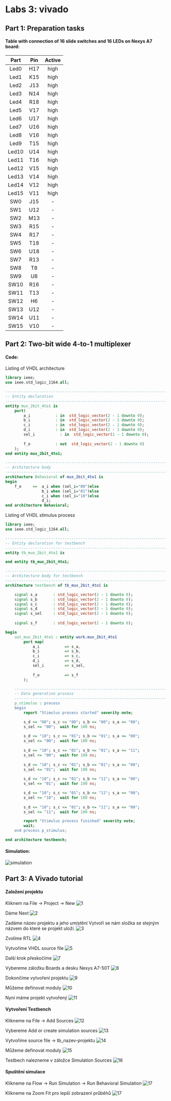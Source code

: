 # Labs 3: vivado
## Part 1: Preparation tasks
#### Table with connection of 16 slide switches and 16 LEDs on Nexys A7 board:
| **Part** | **Pin** |**Active** |
| :-: | :-: | :-: |
| Led0 | H17 | high |
| Led1 | K15 | high |
| Led2 | J13 | high |
| Led3 | N14 | high |
| Led4 | R18 | high |
| Led5 | V17 | high |
| Led6 | U17 | high |
| Led7 | U16 | high |
| Led8 | V16 | high |
| Led9 | T15 | high |
| Led10 | U14 | high |
| Led11 | T16 | high |
| Led12 | V15 | high |
| Led13 | V14 | high |
| Led14 | V12 | high |
| Led15 | V11 | high |
| SW0 | J15 | - |
| SW1 | U12 | - |
| SW2 | M13 | - |
| SW3 | R15 | - |
| SW4 | R17 | - |
| SW5 | T18 | - |
| SW6 | U18 | - |
| SW7 | R13 | - |
| SW8 | T8 | - |
| SW9 | U8 | - |
| SW10 | R16 | - |
| SW11 | T13 | - |
| SW12 | H6 | - |
| SW13 | U12 | - |
| SW14 | U11 | - |
| SW15 | V10 | - |

     
## Part 2: Two-bit wide 4-to-1 multiplexer

####  Code:

Listing of VHDL architecture
```vhdl
library ieee;
use ieee.std_logic_1164.all;

------------------------------------------------------------------------
-- Entity declaration
------------------------------------------------------------------------
entity mux_2bit_4to1 is
    port(
        a_i           : in  std_logic_vector(2 - 1 downto 0);
        b_i           : in  std_logic_vector(2 - 1 downto 0);
        c_i           : in  std_logic_vector(2 - 1 downto 0);
        d_i           : in  std_logic_vector(2 - 1 downto 0);      
        sel_i           : in  std_logic_vector(2 - 1 downto 0);
        
        f_o           : out  std_logic_vector(2 - 1 downto 0)
    );
end entity mux_2bit_4to1;

------------------------------------------------------------------------
-- Architecture body 
------------------------------------------------------------------------
architecture Behavioral of mux_2bit_4to1 is
begin
    f_o     <=  a_i when (sel_i="00")else
                b_i when (sel_i="01")else
                c_i when (sel_i="10")else
                d_i;
end architecture Behavioral;
```

Listing of VHDL stimulus process
```vhdl
library ieee;
use ieee.std_logic_1164.all;

------------------------------------------------------------------------
-- Entity declaration for testbench
------------------------------------------------------------------------
entity tb_mux_2bit_4to1 is

end entity tb_mux_2bit_4to1;

------------------------------------------------------------------------
-- Architecture body for testbench
------------------------------------------------------------------------
architecture testbench of tb_mux_2bit_4to1 is

    signal s_a       : std_logic_vector(2 - 1 downto 0);
    signal s_b       : std_logic_vector(2 - 1 downto 0);
    signal s_c       : std_logic_vector(2 - 1 downto 0);
    signal s_d       : std_logic_vector(2 - 1 downto 0);
    signal s_sel     : std_logic_vector(2 - 1 downto 0);
    
    signal s_f       : std_logic_vector(2 - 1 downto 0);

begin
    uut_mux_2bit_4to1 : entity work.mux_2bit_4to1
        port map(
            a_i           => s_a,
            b_i           => s_b,
            c_i           => s_c,
            d_i           => s_d,
            sel_i         => s_sel,
            
            f_o           => s_f
        );

    --------------------------------------------------------------------
    -- Data generation process
    --------------------------------------------------------------------
    p_stimulus : process
    begin
        report "Stimulus process started" severity note;

        s_d <= "00"; s_c <= "00"; s_b <= "00"; s_a <= "00";
        s_sel <= "00";  wait for 100 ns;
        
        s_d <= "10"; s_c <= "01"; s_b <= "01"; s_a <= "00";
        s_sel <= "00";  wait for 100 ns;
        
        s_d <= "10"; s_c <= "01"; s_b <= "01"; s_a <= "11";
        s_sel <= "00";  wait for 100 ns;
        
        s_d <= "10"; s_c <= "01"; s_b <= "01"; s_a <= "00";
        s_sel <= "01";  wait for 100 ns;
        
        s_d <= "10"; s_c <= "01"; s_b <= "11"; s_a <= "00";
        s_sel <= "01";  wait for 100 ns;

        s_d <= "10"; s_c <= "01"; s_b <= "11"; s_a <= "00";
        s_sel <= "10";  wait for 100 ns;
        
        s_d <= "10"; s_c <= "01"; s_b <= "11"; s_a <= "00";
        s_sel <= "11";  wait for 100 ns;

        report "Stimulus process finished" severity note;
        wait;
    end process p_stimulus;

end architecture testbench;
```
#### Simulation:
![simulation](Images/simulation.png)

## Part 3: A Vivado tutorial  

#### Založení projektu

Kliknem na File -> Project -> New
![1](Images/1.png)

Dáme Next
![2](Images/2.png)

Zadáme název projektu a jeho umístění
 Vytvoří se nám složka se stejným názvem do které se projekt uloží.
![3](Images/3.png)

Zvolíme RTL
![4](Images/4.png)

Vytvoříme VHDL source file
![5](Images/5.png)

Další krok přeskočíme
![7](Images/7.png)

Vybereme záložku Boards a desku Nexys A7-50T
![8](Images/8.png)

Dokončíme vytvoření projektu
![9](Images/9.png)

Můžeme definovat moduly
![10](Images/10.png)

Nyní máme projekt vytvořený
![11](Images/11.png)

#### Vytvoření Testbench

Klikneme na File -> Add Sources
![12](Images/12.png)

Vybereme Add or create simulation sources
![13](Images/13.png)

Vytvoříme source file -> tb_nazev-projektu
![14](Images/14.png)

Můžeme definovat moduly
![15](Images/15.png)

Testbech nalezneme v záložce Simulation Sources
![16](Images/16.png)

#### Spuštění simulace

Klikneme na Flow -> Run Simulation -> Run Behavioral Simulation
![17](Images/17.png)

Klikneme na Zoom Fit pro lepší zobrazení průběhů
![17](Images/17.png)






